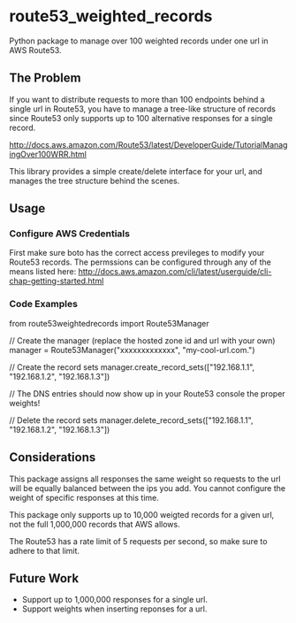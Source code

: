 # route53_weighted_records
Python package to manage over 100 weighted records under one url in AWS Route53.

## The Problem

If you want to distribute requests to more than 100 endpoints behind a single
url in Route53, you have to manage a tree-like structure of records since
Route53 only supports up to 100 alternative responses for a single record.

http://docs.aws.amazon.com/Route53/latest/DeveloperGuide/TutorialManagingOver100WRR.html

This library provides a simple create/delete interface for your url, and manages
the tree structure behind the scenes.


## Usage

### Configure AWS Credentials
First make sure boto has the correct access previleges to modify your Route53 records.
The permssions can be configured through any of the means listed here:
http://docs.aws.amazon.com/cli/latest/userguide/cli-chap-getting-started.html

### Code Examples

from route53weightedrecords import Route53Manager

// Create the manager (replace the hosted zone id and url with your own)
manager = Route53Manager("xxxxxxxxxxxxx", "my-cool-url.com.")

// Create the record sets
manager.create_record_sets(["192.168.1.1", "192.168.1.2", "192.168.1.3"])

// The DNS entries should now show up in your Route53 console the proper weights!

// Delete the record sets
manager.delete_record_sets(["192.168.1.1", "192.168.1.2", "192.168.1.3"])

## Considerations

This package assigns all responses the same weight so requests to the url will be
equally balanced between the ips you add.  You cannot configure the weight of specific
responses at this time.

This package only supports up to 10,000 weigted records for a given url, not the full
1,000,000 records that AWS allows.

The Route53 has a rate limit of 5 requests per second, so make sure to adhere to that limit.

## Future Work

* Support up to 1,000,000 responses for a single url.
* Support weights when inserting reponses for a url.
